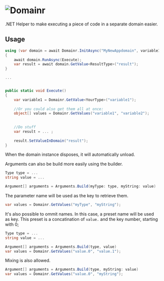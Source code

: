 # ![Domainr](https://cloud.githubusercontent.com/assets/544444/6084594/8b52237e-ae32-11e4-9a1f-7ecf4dcb839a.png)
.NET Helper to make executing a piece of code in a separate domain easier.

## Usage

```csharp
using (var domain = await Domainr.InitAsync("MyNewAppdomain", variable1.AsArgument("variable1"), variable2.AsArgument("variable2")))
{
    await domain.RunAsync(Execute);
    var result = await domain.GetValue<ResultType>("result");
}

...


public static void Execute()
{
    var variable1 = Domainr.GetValue<YourType>("variable1");
    
    //Or you could also get them all at once:    
    object[] values = Domainr.GetValues("variable1", "variable2");
    
    
    //Do stuff
    var result = ... ;
    
    result.SetValueInDomain("result");
}
```

When the domain instance disposes, it will automatically unload.

Arguments can also be build more easily using the builder.

```csharp
Type type = ...
string value = ...

Argument[] arguments = Arguments.Build(myType: type, myString: value)
```

The parameter name will be used as the key to retrieve them.

```csharp
var values = Domainr.GetValues("myType", "myString");
```

It's also possible to ommit names. In this case, a preset name will be used as key. This preset is a concatination of `value.` and the key number, starting with 0;

```csharp
Type type = ...
string value = ...

Argument[] arguments = Arguments.Build(type, value)
var values = Domainr.GetValues("value.0", "value.1");
```

Mixing is also allowed.

```csharp
Argument[] arguments = Arguments.Build(type, myString: value)
var values = Domainr.GetValues("value.0", "myString");
```